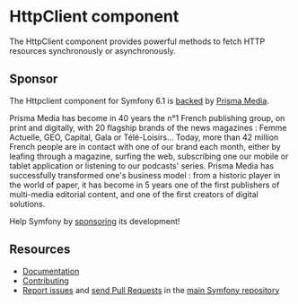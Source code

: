 HttpClient component
====================

The HttpClient component provides powerful methods to fetch HTTP resources synchronously or asynchronously.

Sponsor
-------

The Httpclient component for Symfony 6.1 is [backed][1] by [Prisma Media][2].

Prisma Media has become in 40 years the n°1 French publishing group, on print and
digitally, with 20 flagship brands of the news magazines : Femme Actuelle, GEO,
Capital, Gala or Télé-Loisirs… Today, more than 42 million French people are in
contact with one of our brand each month, either by leafing through a magazine,
surfing the web, subscribing one our mobile or tablet application or listening to
our podcasts' series. Prisma Media has successfully transformed one's business
model : from a historic player in the world of paper, it has become in 5 years
one of the first publishers of multi-media editorial content, and one of the
first creators of digital solutions.

Help Symfony by [sponsoring][3] its development!

Resources
---------

 * [Documentation](https://symfony.com/doc/current/components/http_client.html)
 * [Contributing](https://symfony.com/doc/current/contributing/index.html)
 * [Report issues](https://github.com/symfony/symfony/issues) and
   [send Pull Requests](https://github.com/symfony/symfony/pulls)
   in the [main Symfony repository](https://github.com/symfony/symfony)

[1]: https://symfony.com/backers
[2]: https://www.prismamedia.com
[3]: https://symfony.com/sponsor
